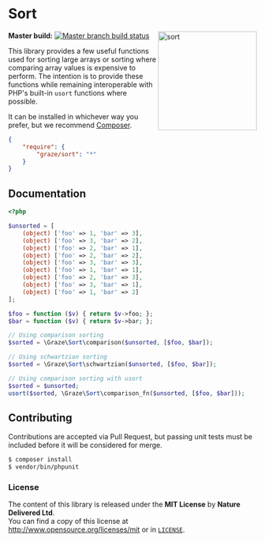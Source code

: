 # Sort

<img src="http://media2.giphy.com/media/fAaAo6SyjVJf2/200.gif" alt="sort" align="right" height=200/>

**Master build:** [![Master branch build status][travis-master]][travis]

This library provides a few useful functions used for sorting large arrays or
sorting where comparing array values is expensive to perform. The intention is
to provide these functions while remaining interoperable with PHP's built-in
`usort` functions where possible.

It can be installed in whichever way you prefer, but we recommend [Composer][packagist].
```json
{
    "require": {
        "graze/sort": "*"
    }
}
```

## Documentation
```php
<?php

$unsorted = [
    (object) ['foo' => 1, 'bar' => 3],
    (object) ['foo' => 3, 'bar' => 2],
    (object) ['foo' => 2, 'bar' => 1],
    (object) ['foo' => 2, 'bar' => 2],
    (object) ['foo' => 3, 'bar' => 3],
    (object) ['foo' => 1, 'bar' => 1],
    (object) ['foo' => 2, 'bar' => 3],
    (object) ['foo' => 3, 'bar' => 1],
    (object) ['foo' => 1, 'bar' => 2]
];

$foo = function ($v) { return $v->foo; };
$bar = function ($v) { return $v->bar; };

// Using comparison sorting
$sorted = \Graze\Sort\comparison($unsorted, [$foo, $bar]);

// Using schwartzian sorting
$sorted = \Graze\Sort\schwartzian($unsorted, [$foo, $bar]);

// Using comparison sorting with usort
$sorted = $unsorted;
usort($sorted, \Graze\Sort\comparison_fn($unsorted, [$foo, $bar]));
```

## Contributing
Contributions are accepted via Pull Request, but passing unit tests must be
included before it will be considered for merge.
```bash
$ composer install
$ vendor/bin/phpunit
```

### License
The content of this library is released under the **MIT License** by
**Nature Delivered Ltd**.<br/> You can find a copy of this license at
http://www.opensource.org/licenses/mit or in [`LICENSE`][license].

<!-- Links -->
[travis]: https://travis-ci.org/graze/sort
[travis-master]: https://travis-ci.org/graze/sort.png?branch=master
[packagist]: https://packagist.org/packages/graze/sort
[license]: LICENSE
[schwartz]: http://en.wikipedia.org/wiki/Schwartzian_transform
